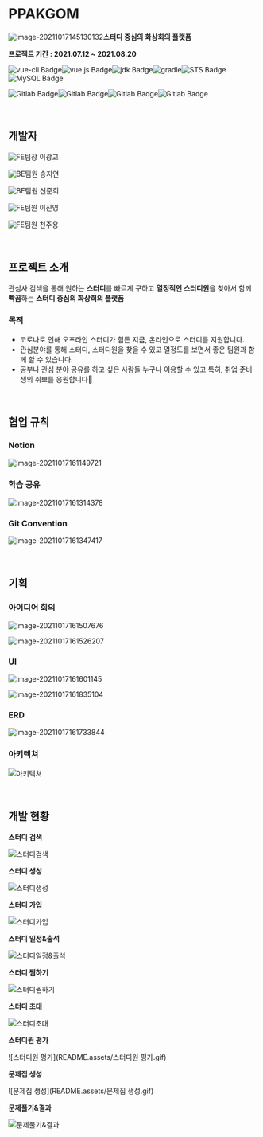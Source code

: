 # PPAKGOM
![image-20211017145130132](README.assets/image-20211017145130132.png)**스터디 중심의 화상회의 플랫폼**

**프로젝트 기간 : 2021.07.12 ~ 2021.08.20**

![vue-cli Badge](https://img.shields.io/badge/vue--cli-4.5.13-brightgreen?style=flat)![vue.js Badge](https://img.shields.io/badge/vue.js-3.0-brightgreen?style=flat)![jdk Badge](https://img.shields.io/badge/jdk-1.8-green?style=flat)![gradle](https://img.shields.io/badge/gradle-6.7-green?style=flat)![STS Badge](https://img.shields.io/badge/STS-3.9.14-green?styl=flat)![MySQL Badge](https://img.shields.io/badge/MySQL-8.0.23-blue?style=flat)

![Gitlab Badge](https://img.shields.io/static/v1?label=&message=Gitlab&color=red)![Gitlab Badge](https://img.shields.io/static/v1?label=&message=Jira&color=blue)![Gitlab Badge](https://img.shields.io/static/v1?label=&message=Notion&color=yellow)![Gitlab Badge](https://img.shields.io/static/v1?label=&message=Mattermost&color=5DADE2)

<br>

## 개발자

![FE](https://render.githubusercontent.com/render/math?math={\color{green}\textbf{FE}})팀장 이광교

![BE](https://render.githubusercontent.com/render/math?math={\color{red}\textbf{BE}})팀원 송지연

![BE](https://render.githubusercontent.com/render/math?math={\color{red}\textbf{BE}})팀원 신준희

![FE](https://render.githubusercontent.com/render/math?math={\color{green}\textbf{FE}})팀원 이진영

![FE](https://render.githubusercontent.com/render/math?math={\color{green}\textbf{FE}})팀원 천주용

<br>

## 프로젝트 소개

관심사 검색을 통해 원하는 **스터디**를 빠르게 구하고 **열정적인 스터디원**을 찾아서 함께 **빡곰**하는 **스터디 중심의 화상회의 플랫폼**

### 목적

- 코로나로 인해 오프라인 스터디가 힘든 지금, 온라인으로 스터디를 지원합니다.
- 관심분야를 통해 스터디, 스터디원을 찾을 수 있고 열정도를 보면서 좋은 팀원과 함께 할 수 있습니다.
- 공부나 관심 분야 공유를 하고 싶은 사람들 누구나 이용할 수 있고 특히, 취업 준비생의 취뽀를 응원합니다🙂

<br>

## 협업 규칙

### Notion

![image-20211017161149721](README.assets/image-20211017161149721.png)

### 학습 공유

![image-20211017161314378](README.assets/image-20211017161314378.png)

### Git Convention

![image-20211017161347417](README.assets/image-20211017161347417.png)

<br>

## 기획

### 아이디어 회의

![image-20211017161507676](README.assets/image-20211017161507676.png)

![image-20211017161526207](README.assets/image-20211017161526207.png)

### UI

![image-20211017161601145](README.assets/image-20211017161601145.png)

![image-20211017161835104](README.assets/image-20211017161835104.png)

### ERD

![image-20211017161733844](README.assets/image-20211017161733844.png)

### 아키텍쳐

![아키텍쳐](README.assets/아키텍쳐.png)

<br>

## 개발 현황

**스터디 검색**

![스터디검색](README.assets/스터디검색.gif)

**스터디 생성**

![스터디생성](README.assets/스터디생성.gif)

**스터디 가입**

![스터디가입](README.assets/스터디가입.gif)

**스터디 일정&출석**

![스터디일정&출석](README.assets/스터디일정&출석.gif)

**스터디 찜하기**

![스터디찜하기](README.assets/스터디찜하기.gif)

**스터디 초대**

![스터디초대](README.assets/스터디초대.gif)

**스터디원 평가**

![스터디원 평가](README.assets/스터디원 평가.gif)

**문제집 생성**

![문제집 생성](README.assets/문제집 생성.gif)

**문제풀기&결과**

![문제풀기&결과](README.assets/문제풀기&결과.gif)

<br>

